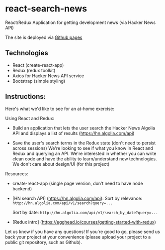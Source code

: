# react-search-news
React/Redux Application for getting development news (via Hacker News API)

The site is deployed via [Github pages](https://kenzrad.github.io/react-search-news/)

## Technologies
- React (create-react-app)
- Redux (redux toolkit)
- Axios for Hacker News API service
- Bootstrap (simple styling)

## Instructions:
Here's what we'd like to see for an at-home exercise:

Using React and Redux:

- Build an application that lets the user search the Hacker News Algolia API and displays a list of results (https://hn.algolia.com/api)

- Save the user's search terms in the Redux state (don't need to persist across sessions)
We're looking to see if what you know in React and Redux and querying an API. We're interested in whether you can write clean code and have the ability to learn/understand new technologies. We don't care about design/UI (for this project)

Resources:
- create-react-app (single page version, don’t need to have node backend)

- [HN search API] (https://hn.algolia.com/api):
	Sort by relevance:
	`http://hn.algolia.com/api/v1/search?query=...`
	
	Sort by date:
	`http://hn.algolia.com/api/v1/search_by_date?query=...`

- [Redux intro] (https://egghead.io/courses/getting-started-with-redux)


Let us know if you have any questions! If you're good to go, please send us back your project at your convenience (please upload your project to a public git repository, such as Github).
